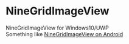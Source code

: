 # NineGridImageView
NineGridImageView for Windows10/UWP  
Something like [NineGridImageView on Android](https://github.com/laobie/NineGridImageView)
